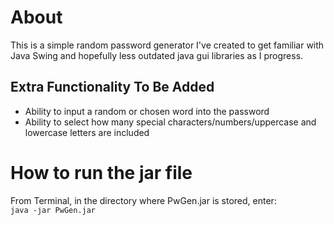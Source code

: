 # About
This is a simple random password generator I've created to get familiar with Java Swing and hopefully less outdated java gui libraries as I progress. 

## Extra Functionality To Be Added
<ul>
  <li> Ability to input a random or chosen word into the password </li>
  <li> Ability to select how many special characters/numbers/uppercase and lowercase letters are included </li>
 </ul>

# How to run the jar file
From Terminal, in the directory where PwGen.jar is stored, enter: <br>
`java -jar PwGen.jar`
